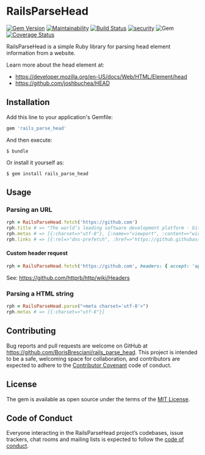 # RailsParseHead

[![Gem Version](https://badge.fury.io/rb/rails_parse_head.svg)](https://badge.fury.io/rb/rails_parse_head)
[![Maintainability](https://api.codeclimate.com/v1/badges/afba4f764f278035b1c1/maintainability)](https://codeclimate.com/github/BorisBresciani/rails_parse_head/maintainability)
[![Build Status](https://travis-ci.org/BorisBresciani/rails_parse_head.svg?branch=master)](https://travis-ci.org/BorisBresciani/rails_parse_head)
[![security](https://hakiri.io/github/BorisBresciani/rails_parse_head/master.svg)](https://hakiri.io/github/BorisBresciani/rails_parse_head/master)
![Gem](https://img.shields.io/gem/dt/rails_parse_head)
[![Coverage Status](https://coveralls.io/repos/github/BorisBresciani/rails_parse_head/badge.svg?branch=master)](https://coveralls.io/github/BorisBresciani/rails_parse_head?branch=master)
 
RailsParseHead is a simple Ruby library for parsing head element information from a website. 

Learn more about the head element at: 
- https://developer.mozilla.org/en-US/docs/Web/HTML/Element/head
- https://github.com/joshbuchea/HEAD

## Installation

Add this line to your application's Gemfile:

```ruby
gem 'rails_parse_head'
```

And then execute:

    $ bundle

Or install it yourself as:

    $ gem install rails_parse_head

## Usage

### Parsing an URL

```ruby
rph = RailsParseHead.fetch('https://github.com')
rph.title # => "The world’s leading software development platform · GitHub"
rph.metas # => [{:charset=>"utf-8"}, {:name=>"viewport", :content=>"width=device-width"}]
rph.links # => [{:rel=>"dns-prefetch", :href=>"https://github.githubassets.com"}, {:rel=>"dns-prefetch", :href=>"https://avatars0.githubusercontent.com"}]
```

#### Custom header request
```ruby
rph = RailsParseHead.fetch('https://github.com', headers: { accept: 'application/json' })
```

See: https://github.com/httprb/http/wiki/Headers

### Parsing a HTML string

```ruby
rph = RailsParseHead.parse("<meta charset='utf-8'>")
rph.metas # => [{:charset=>"utf-8"}]
```

## Contributing

Bug reports and pull requests are welcome on GitHub at https://github.com/BorisBresciani/rails_parse_head. This project is intended to be a safe, welcoming space for collaboration, and contributors are expected to adhere to the [Contributor Covenant](http://contributor-covenant.org) code of conduct.

## License

The gem is available as open source under the terms of the [MIT License](https://opensource.org/licenses/MIT).

## Code of Conduct

Everyone interacting in the RailsParseHead project’s codebases, issue trackers, chat rooms and mailing lists is expected to follow the [code of conduct](https://github.com/BorisBresciani/rails_parse_head/blob/master/CODE_OF_CONDUCT.md).
